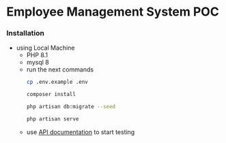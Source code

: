 # Employee Management System POC

### Installation
- using Local Machine
  - PHP 8.1
  - mysql 8
  - run the next commands
    ```bash
    cp .env.example .env
    ```
    ```bash
    composer install
    ```
    ```bash
    php artisan db:migrate --seed
    ```
    ```bash
    php artisan serve
    ```
  - use [API documentation](https://documenter.getpostman.com/view/26549647/2s9YC7TWzg) to start testing

